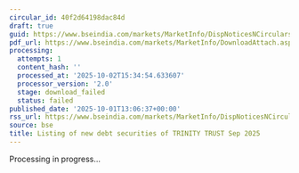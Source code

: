 ```yaml
---
circular_id: 40f2d64198dac84d
draft: true
guid: https://www.bseindia.com/markets/MarketInfo/DispNoticesNCirculars.aspx?Noticeid={0E3B3F0D-0D52-4966-8ED9-BA2819D350D2}&noticeno=20251001-67&dt=10/01/2025&icount=67&totcount=83&flag=0
pdf_url: https://www.bseindia.com/markets/MarketInfo/DownloadAttach.aspx?id=20251001-67&attachedId=
processing:
  attempts: 1
  content_hash: ''
  processed_at: '2025-10-02T15:34:54.633607'
  processor_version: '2.0'
  stage: download_failed
  status: failed
published_date: '2025-10-01T13:06:37+00:00'
rss_url: https://www.bseindia.com/markets/MarketInfo/DispNoticesNCirculars.aspx?Noticeid={0E3B3F0D-0D52-4966-8ED9-BA2819D350D2}&noticeno=20251001-67&dt=10/01/2025&icount=67&totcount=83&flag=0
source: bse
title: Listing of new debt securities of TRINITY TRUST Sep 2025
---
```


Processing in progress...